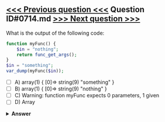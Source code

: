 [<<< Previous question <<<](0713.md)   Question ID#0714.md   [>>> Next question >>>](0715.md)
---

What is the output of the following code:

```php
function myFunc() {
    $in = "nothing";
    return func_get_args();
}
$in = "something";
var_dump(myFunc($in));
```

- [ ] A) array(1) { [0]=> string(9) "something" }
- [ ] B) array(1) { [0]=> string(9) "nothing" }
- [ ] C) Warning: function myFunc expects 0 parameters, 1 given
- [ ] D) Array

<details><summary><b>Answer</b></summary>
<p>
  Answer: <strong>A</strong>
</p>
</details>
